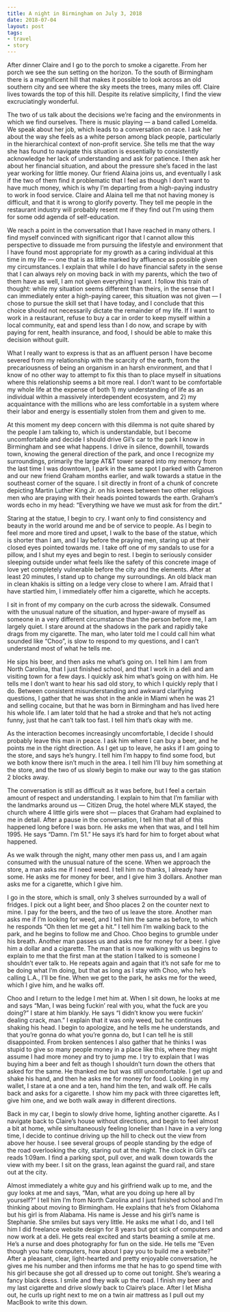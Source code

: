 ```yaml
---
title: A night in Birmingham on July 3, 2018
date: 2018-07-04
layout: post
tags:
- travel
- story
---
```


After dinner Claire and I go to the porch to smoke a cigarette. From her porch we see the sun setting on the horizon. To the south of Birmingham there is a magnificent hill that makes it possible to look across an old southern city and see where the sky meets the trees, many miles off. Claire lives towards the top of this hill. Despite its relative simplicity, I find the view excruciatingly wonderful.

The two of us talk about the decisions we’re facing and the environments in which we find ourselves. There is music playing — a band called Lomelda. We speak about her job, which leads to a conversation on race. I ask her about the way she feels as a white person among black people, particularly in the hierarchical context of non-profit service. She tells me that the way she has found to navigate this situation is essentially to consistently acknowledge her lack of understanding and ask for patience. I then ask her about her financial situation, and about the pressure she’s faced in the last year working for little money. Our friend Alaina joins us, and eventually I ask if the two of them find it problematic that I feel as though I don’t want to have much money, which is why I’m departing from a high-paying industry to work in food service. Claire and Alaina tell me that not having money is difficult, and that it is wrong to glorify poverty. They tell me people in the restaurant industry will probably resent me if they find out I’m using them for some odd agenda of self-education.

We reach a point in the conversation that I have reached in many others. I find myself convinced with significant rigor that I cannot allow this perspective to dissuade me from pursuing the lifestyle and environment that I have found most appropriate for my growth as a caring individual at this time in my life — one that is as little marked by affluence as possible given my circumstances. I explain that while I do have financial safety in the sense that I can always rely on moving back in with my parents, which the two of them have as well, I am not given everything I want. I follow this train of thought: while my situation seems different than theirs, in the sense that I can immediately enter a high-paying career, this situation was not given — I chose to pursue the skill set that I have today, and I conclude that this choice should not necessarily dictate the remainder of my life. If I want to work in a restaurant, refuse to buy a car in order to keep myself within a local community, eat and spend less than I do now, and scrape by with paying for rent, health insurance, and food, I should be able to make this decision without guilt.

What I really want to express is that as an affluent person I have become severed from my relationship with the scarcity of the earth, from the precariousness of being an organism in an harsh environment, and that I know of no other way to attempt to fix this than to place myself in situations where this relationship seems a bit more real. I don’t want to be comfortable my whole life at the expense of both 1) my understanding of life as an individual within a massively interdependent ecosystem, and 2) my acquaintance with the millions who are less comfortable in a system where their labor and energy is essentially stolen from them and given to me. 

At this moment my deep concern with this dilemma is not quite shared by the people I am talking to, which is understandable, but I become uncomfortable and decide I should drive Gil’s car to the park I know in Birmingham and see what happens. I drive in silence, downhill, towards town, knowing the general direction of the park, and once I recognize my surroundings, primarily the large AT&T tower seared into my memory from the last time I was downtown, I park in the same spot I parked with Cameron and our new friend Graham months earlier, and walk towards a statue in the southeast corner of the square. I sit directly in front of a chunk of concrete depicting Martin Luther King Jr. on his knees between two other religious men who are praying with their heads pointed towards the earth. Graham’s words echo in my head: “Everything we have we must ask for from the dirt.”

Staring at the statue, I begin to cry. I want only to find consistency and beauty in the world around me and be of service to people. As I begin to feel more and more tired and upset, I walk to the base of the statue, which is shorter than I am, and I lay before the praying men, staring up at their closed eyes pointed towards me. I take off one of my sandals to use for a pillow, and I shut my eyes and begin to rest. I begin to seriously consider sleeping outside under what feels like the safety of this concrete image of love yet completely vulnerable before the city and the elements. After at least 20 minutes, I stand up to change my surroundings. An old black man in clean khakis is sitting on a ledge very close to where I am. Afraid that I have startled him, I immediately offer him a cigarette, which he accepts.

I sit in front of my company on the curb across the sidewalk. Consumed with the unusual nature of the situation, and hyper-aware of myself as someone in a very different circumstance than the person before me, I am largely quiet. I stare around at the shadows in the park and rapidly take drags from my cigarette. The man, who later told me I could call him what sounded like “Choo”, is slow to respond to my questions, and I can’t understand most of what he tells me. 

He sips his beer, and then asks me what’s going on. I tell him I am from North Carolina, that I just finished school, and that I work in a deli and am visiting town for a few days. I quickly ask him what’s going on with him. He tells me I don’t want to hear his sad old story, to which I quickly reply that I do. Between consistent misunderstanding and awkward clarifying questions, I gather that he was shot in the ankle in Miami when he was 21 and selling cocaine, but that he was born in Birmingham and has lived here his whole life. I am later told that he had a stroke and that he’s not acting funny, just that he can’t talk too fast. I tell him that’s okay with me.

As the interaction becomes increasingly uncomfortable, I decide I should probably leave this man in peace. I ask him where I can buy a beer, and he points me in the right direction. As I get up to leave, he asks if I am going to the store, and says he’s hungry. I tell him I’m happy to find some food, but we both know there isn’t much in the area. I tell him I’ll buy him something at the store, and the two of us slowly begin to make our way to the gas station 2 blocks away.

The conversation is still as difficult as it was before, but I feel a certain amount of respect and understanding. I explain to him that I’m familiar with the landmarks around us — Citizen Drug, the hotel where MLK stayed, the church where 4 little girls were shot — places that Graham had explained to me in detail. After a pause in the conversation, I tell him that all of this happened long before I was born. He asks me when that was, and I tell him 1995. He says “Damn. I’m 51.” He says it’s hard for him to forget about what happened.

As we walk through the night, many other men pass us, and I am again consumed with the unusual nature of the scene. When we approach the store, a man asks me if I need weed. I tell him no thanks, I already have some. He asks me for money for beer, and I give him 3 dollars. Another man asks me for a cigarette, which I give him.

I go in the store, which is small, only 3 shelves surrounded by a wall of fridges. I pick out a light beer, and Shoo places 2 on the counter next to mine. I pay for the beers, and the two of us leave the store. Another man asks me if I’m looking for weed, and I tell him the same as before, to which he responds “Oh then let me get a hit.” I tell him I’m walking back to the park, and he begins to follow me and Choo. Choo begins to grumble under his breath. Another man passes us and asks me for money for a beer. I give him a dollar and a cigarette. The man that is now walking with us begins to explain to me that the first man at the station I talked to is someone I shouldn’t ever talk to. He repeats again and again that it’s not safe for me to be doing what I’m doing, but that as long as I stay with Choo, who he’s calling L.A., I’ll be fine. When we get to the park, he asks me for the weed, which I give him, and he walks off. 

Choo and I return to the ledge I met him at. When I sit down, he looks at me and says “Man, I was being fuckin’ real with you, what the fuck are you doing?” I stare at him blankly. He says “I didn’t know you were fuckin’ dealing crack, man.” I explain that it was only weed, but he continues shaking his head. I begin to apologize, and he tells me he understands, and that you’re gonna do what you’re gonna do, but I can tell he is still disappointed. From broken sentences I also gather that he thinks I was stupid to give so many people money in a place like this, where they might assume I had more money and try to jump me. I try to explain that I was buying him a beer and felt as though I shouldn’t turn down the others that asked for the same. He thanked me but was still uncomfortable. I get up and shake his hand, and then he asks me for money for food. Looking in my wallet, I stare at a one and a ten, hand him the ten, and walk off. He calls back and asks for a cigarette. I show him my pack with three cigarettes left, give him one, and we both walk away in different directions.

Back in my car, I begin to slowly drive home, lighting another cigarette. As I navigate back to Claire’s house without directions, and begin to feel almost a bit at home, while simultaneously feeling lonelier than I have in a very long time, I decide to continue driving up the hill to check out the view from above her house. I see several groups of people standing by the edge of the road overlooking the city, staring out at the night. The clock in Gil’s car reads 1:09am. I find a parking spot, pull over, and walk down towards the view with my beer. I sit on the grass, lean against the guard rail, and stare out at the city.

Almost immediately a white guy and his girlfriend walk up to me, and the guy looks at me and says, “Man, what are you doing up here all by yourself?” I tell him I’m from North Carolina and I just finished school and I’m thinking about moving to Birmingham. He explains that he’s from Oklahoma but his girl is from Alabama. His name is Jesse and his girl’s name is Stephanie. She smiles but says very little. He asks me what I do, and I tell him I did freelance website design for 8 years but got sick of computers and now work at a deli. He gets real excited and starts beaming a smile at me. He’s a nurse and does photography for fun on the side. He tells me “Even though you hate computers, how about I pay you to build me a website?” After a pleasant, clear, light-hearted and pretty enjoyable conversation, he gives me his number and then informs me that he has to go spend time with his girl because she got all dressed up to come out tonight. She’s wearing a fancy black dress. I smile and they walk up the road. I finish my beer and my last cigarette and drive slowly back to Claire’s place. After I let Misha out, he curls up right next to me on a twin air mattress as I pull out my MacBook to write this down.